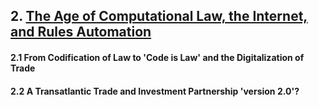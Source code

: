 ## 2. [The Age of Computational Law, the Internet, and Rules Automation](https://github.com/lexmerca/TTIPv2_ToC)

#### 2.1 From Codification of Law to 'Code is Law' and the Digitalization of Trade

#### 2.2 A Transatlantic Trade and Investment Partnership 'version 2.0'?
